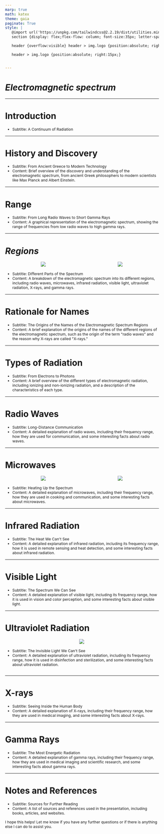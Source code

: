 ```yaml
---
marp: true
math: katex
theme: gaia
paginate: True
style: |
   @import url('https://unpkg.com/tailwindcss@2.2.19/dist/utilities.min.css');
   section {display: flex;flex-flow: column; font-size:35px; letter-spacing:1.4px;}

   header {overflow:visible} header > img.logo {position:absolute; right:15px;}

   header > img.logo {position:absolute; right:15px;}


---
```

<!-- backgroundColor: #86888b -->
<!-- _class: lead -->

 # _Electromagnetic spectrum_

---
<style scoped>p,li {font-size:0.96em}</style>

 # Introduction

- Subtitle: A Continuum of Radiation

---
<style scoped>p,li {font-size:0.92em}</style>

 # History and Discovery

- Subtitle: From Ancient Greece to Modern Technology
- Content: Brief overview of the discovery and understanding of the electromagnetic spectrum, from ancient Greek philosophers to modern scientists like Max Planck and Albert Einstein.

---
<style scoped>p,li {font-size:0.92em}</style>

 # **Range**

- Subtitle: From Long Radio Waves to Short Gamma Rays
- Content: A graphical representation of the electromagnetic spectrum, showing the range of frequencies from low radio waves to high gamma rays.

---
<style scoped>p,li {font-size:0.84em}</style>

 # _Regions_
<div style="display: flex; flex: 1 1 auto; flex-flow: row; min-height: 0"><div style="display: flex; flex: 1 1 auto; justify-content: center;min-height:0;min-width:0; margin-bottom:0.1em;;margin-right:0.15em">
<img style='object-fit: contain; max-height:100%; max-width:100%; background-color: rgba(0,0,0,0);' src='https://upload.wikimedia.org/wikipedia/commons/thumb/2/25/Electromagnetic-Spectrum.svg/300px-Electromagnetic-Spectrum.svg.png'/>
</div>
<div style="display: flex; flex: 1 1 auto; justify-content: center;min-height:0;min-width:0; margin-bottom:0.1em;;margin-right:0.15em">
<img style='object-fit: contain; max-height:100%; max-width:100%; background-color: rgba(0,0,0,0);' src='https://upload.wikimedia.org/wikipedia/commons/thumb/c/cf/EM_Spectrum_Properties_edit.svg/330px-EM_Spectrum_Properties_edit.svg.png'/>
</div>
</div>

- Subtitle: Different Parts of the Spectrum
- Content: A breakdown of the electromagnetic spectrum into its different regions, including radio waves, microwaves, infrared radiation, visible light, ultraviolet radiation, X-rays, and gamma rays.

---
<style scoped>p,li {font-size:0.92em}</style>

 # Rationale for Names
- Subtitle: The Origins of the Names of the Electromagnetic Spectrum Regions
- Content: A brief explanation of the origins of the names of the different regions of the electromagnetic spectrum, such as the origin of the term "radio waves" and the reason why X-rays are called "X-rays."


---
<style scoped>p,li {font-size:0.92em}</style>

 # **Types of Radiation**

- Subtitle: From Electrons to Photons
- Content: A brief overview of the different types of electromagnetic radiation, including ionizing and non-ionizing radiation, and a description of the characteristics of each type.

---
<style scoped>p,li {font-size:0.92em}</style>

 # Radio Waves

- Subtitle: Long-Distance Communication
- Content: A detailed explanation of radio waves, including their frequency range, how they are used for communication, and some interesting facts about radio waves.

---
<style scoped>p,li {font-size:0.84em}</style>

 # **Microwaves**
<div style="display: flex; flex: 1 1 auto; flex-flow: row; min-height: 0"><div style="display: flex; flex: 1 1 auto; justify-content: center;min-height:0;min-width:0; margin-bottom:0.1em;;margin-right:0.15em">
<img style='object-fit: contain; max-height:100%; max-width:100%; background-color: rgba(0,0,0,0);' src='https://upload.wikimedia.org/wikipedia/commons/thumb/3/34/Atmospheric_electromagnetic_opacity.svg/350px-Atmospheric_electromagnetic_opacity.svg.png'/>
</div>
<div style="display: flex; flex: 1 1 auto; justify-content: center;min-height:0;min-width:0; margin-bottom:0.1em;;margin-right:0.15em">
<img style='object-fit: contain; max-height:100%; max-width:100%; background-color: rgba(0,0,0,0);' src='https://upload.wikimedia.org/wikipedia/commons/thumb/7/7b/2013_Atmospheric_absorption_of_electromagnetic_waves.svg/350px-2013_Atmospheric_absorption_of_electromagnetic_waves.svg.png'/>
</div>
</div>

- Subtitle: Heating Up the Spectrum
- Content: A detailed explanation of microwaves, including their frequency range, how they are used in cooking and communication, and some interesting facts about microwaves.

---
<style scoped>p,li {font-size:0.92em}</style>

 # Infrared Radiation
- Subtitle: The Heat We Can't See
- Content: A detailed explanation of infrared radiation, including its frequency range, how it is used in remote sensing and heat detection, and some interesting facts about infrared radiation.


---
<style scoped>p,li {font-size:0.92em}</style>

 # Visible Light
- Subtitle: The Spectrum We Can See
- Content: A detailed explanation of visible light, including its frequency range, how it is used in vision and color perception, and some interesting facts about visible light.


---
<style scoped>p,li {font-size:0.88em}</style>

 # Ultraviolet Radiation
<div style='flex:1 1 auto; min-height:0;' class="grid grid-cols-8 gap-4">
<div style='display:flex; flex-flow:column; min-height:0;' class="col-span-4">

<div style="display: flex; flex: 1 1 auto; flex-flow: row; min-height: 0"><div style="display: flex; flex: 1 1 auto; justify-content: center;min-height:0;min-width:0; margin-bottom:0.1em;;margin-right:0.15em">
<img style='object-fit: contain; max-height:100%; max-width:100%; background-color: rgba(0,0,0,0);' src='https://upload.wikimedia.org/wikipedia/commons/thumb/c/cb/Ozone_altitude_UV_graph.svg/220px-Ozone_altitude_UV_graph.svg.png'/>
</div>
</div>

</div>

<div style='display:flex; flex-flow:column; min-height:0;' class="col-span-4">

- Subtitle: The Invisible Light We Can't See
- Content: A detailed explanation of ultraviolet radiation, including its frequency range, how it is used in disinfection and sterilization, and some interesting facts about ultraviolet radiation.
</div>

</div>


---
<style scoped>p,li {font-size:0.92em}</style>

 # **X-rays**

- Subtitle: Seeing Inside the Human Body
- Content: A detailed explanation of X-rays, including their frequency range, how they are used in medical imaging, and some interesting facts about X-rays.

---
<style scoped>p,li {font-size:0.92em}</style>

 # Gamma Rays
- Subtitle: The Most Energetic Radiation
- Content: A detailed explanation of gamma rays, including their frequency range, how they are used in medical imaging and scientific research, and some interesting facts about gamma rays.


---
<style scoped>p,li {font-size:0.88em}</style>

 # Notes and References
- Subtitle: Sources for Further Reading
- Content: A list of sources and references used in the presentation, including books, articles, and websites.

I hope this helps! Let me know if you have any further questions or if there is anything else I can do to assist you.
